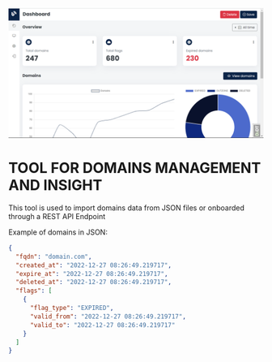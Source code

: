 ![alt text](https://github.com/codewithadelite/domains/blob/master/static/images/screenshots/domain1.png?raw=true)

# TOOL FOR DOMAINS MANAGEMENT AND INSIGHT

This tool is used to import domains data from JSON files or onboarded through a REST API Endpoint

Example of domains in JSON:

```json
{
  "fqdn": "domain.com",
  "created_at": "2022-12-27 08:26:49.219717",
  "expire_at": "2022-12-27 08:26:49.219717",
  "deleted_at": "2022-12-27 08:26:49.219717",
  "flags": [
    {
      "flag_type": "EXPIRED",
      "valid_from": "2022-12-27 08:26:49.219717",
      "valid_to": "2022-12-27 08:26:49.219717"
    }
  ]
}
```
